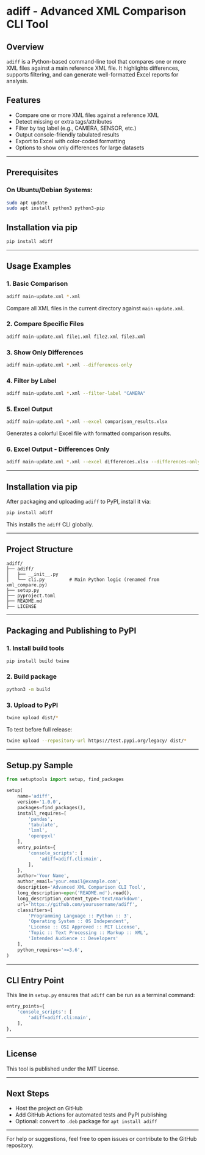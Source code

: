 # adiff - Advanced XML Comparison CLI Tool

## Overview

`adiff` is a Python-based command-line tool that compares one or more XML files against a main reference XML file. It highlights differences, supports filtering, and can generate well-formatted Excel reports for analysis.

## Features

* Compare one or more XML files against a reference XML
* Detect missing or extra tags/attributes
* Filter by tag label (e.g., CAMERA, SENSOR, etc.)
* Output console-friendly tabulated results
* Export to Excel with color-coded formatting
* Options to show only differences for large datasets

---

## Prerequisites

### On Ubuntu/Debian Systems:

```bash
sudo apt update
sudo apt install python3 python3-pip

```

## Installation via pip


```bash
pip install adiff
```
---

## Usage Examples

### 1. Basic Comparison

```bash
adiff main-update.xml *.xml
```

Compare all XML files in the current directory against `main-update.xml`.

### 2. Compare Specific Files

```bash
adiff main-update.xml file1.xml file2.xml file3.xml
```

### 3. Show Only Differences

```bash
adiff main-update.xml *.xml --differences-only
```

### 4. Filter by Label

```bash
adiff main-update.xml *.xml --filter-label "CAMERA"
```

### 5. Excel Output

```bash
adiff main-update.xml *.xml --excel comparison_results.xlsx
```

Generates a colorful Excel file with formatted comparison results.

### 6. Excel Output - Differences Only

```bash
adiff main-update.xml *.xml --excel differences.xlsx --differences-only
```

---

## Installation via pip

After packaging and uploading `adiff` to PyPI, install it via:

```bash
pip install adiff
```

This installs the `adiff` CLI globally.

---

## Project Structure

```
adiff/
├── adiff/
│   ├── __init__.py
│   └── cli.py         # Main Python logic (renamed from xml_compare.py)
├── setup.py
├── pyproject.toml
├── README.md
├── LICENSE
```

---

## Packaging and Publishing to PyPI

### 1. Install build tools

```bash
pip install build twine
```

### 2. Build package

```bash
python3 -m build
```

### 3. Upload to PyPI

```bash
twine upload dist/*
```

To test before full release:

```bash
twine upload --repository-url https://test.pypi.org/legacy/ dist/*
```

---

## Setup.py Sample

```python
from setuptools import setup, find_packages

setup(
    name='adiff',
    version='1.0.0',
    packages=find_packages(),
    install_requires=[
        'pandas',
        'tabulate',
        'lxml',
        'openpyxl'
    ],
    entry_points={
        'console_scripts': [
            'adiff=adiff.cli:main',
        ],
    },
    author='Your Name',
    author_email='your.email@example.com',
    description='Advanced XML Comparison CLI Tool',
    long_description=open('README.md').read(),
    long_description_content_type='text/markdown',
    url='https://github.com/yourusername/adiff',
    classifiers=[
        'Programming Language :: Python :: 3',
        'Operating System :: OS Independent',
        'License :: OSI Approved :: MIT License',
        'Topic :: Text Processing :: Markup :: XML',
        'Intended Audience :: Developers'
    ],
    python_requires='>=3.6',
)
```

---

## CLI Entry Point

This line in `setup.py` ensures that `adiff` can be run as a terminal command:

```python
entry_points={
    'console_scripts': [
        'adiff=adiff.cli:main',
    ],
},
```

---

## License

This tool is published under the MIT License.

---

## Next Steps

* Host the project on GitHub
* Add GitHub Actions for automated tests and PyPI publishing
* Optional: convert to `.deb` package for `apt install adiff`

---

For help or suggestions, feel free to open issues or contribute to the GitHub repository.
